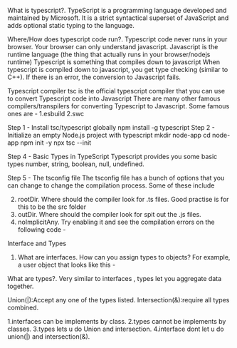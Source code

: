 What is typescript?.
TypeScript is a programming language developed and maintained by Microsoft. 
It is a strict syntactical superset of JavaScript and adds optional static typing to the language.
<!-- ************************************* -->

Where/How does typescript code run?.
Typescript code never runs in your browser. Your browser can only understand javascript. 
Javascript is the runtime language (the thing that actually runs in your browser/nodejs runtime)
Typescript is something that compiles down to javascript
When typescript is compiled down to javascript, you get type checking (similar to C++). If there is an error, the conversion to Javascript fails. 
<!-- ******************************************** -->

Typescript compiler
tsc is the official typescript compiler that you can use to convert Typescript code into Javascript
There are many other famous compilers/transpilers for converting Typescript to Javascript. Some famous ones are - 
1.esbuild
2.swc
<!-- *********************************************** -->
Step 1 - Install tsc/typescript globally
npm install -g typescript
Step 2 - Initialize an empty Node.js project with typescript
mkdir node-app
cd node-app
npm init -y
npx tsc --init

Step 4 - Basic Types in TypeScript
Typescript provides you some basic types
number, string, boolean, null, undefined.

Step 5 - The tsconfig file
The tsconfig file has a bunch of options that you can change to change the compilation process.
Some of these include

2. rootDir.
Where should the compiler look for .ts files. Good practise is for this to be the src folder
3. outDir.
Where should the compiler look for spit out the .js files.
4. noImplicitAny.
Try enabling it and see the compilation errors on the following code - 


<!-- next*********** important topic-->
Interface and Types 
1. What are interfaces.
How can you assign types to objects? For example, a user object that looks like this - 

What are types?.
Very similar to interfaces , types let you aggregate data together.

<!--  -->
Union(|):Accept any one of the types listed.
Intersection(&):require all types combined.
<!--  -->
<!-- difference between Interface & Union -->
1.interfaces can be implements by class.
2.types cannot be implements by classes.
3.types lets u do Union and intersection.
4.interface dont let u do union(|) and intersection(&).
 
 <!-- interf and taceypes se related code index.ts mein hai -->

<!-- for 14.2 class go to index2.md && ts  -->